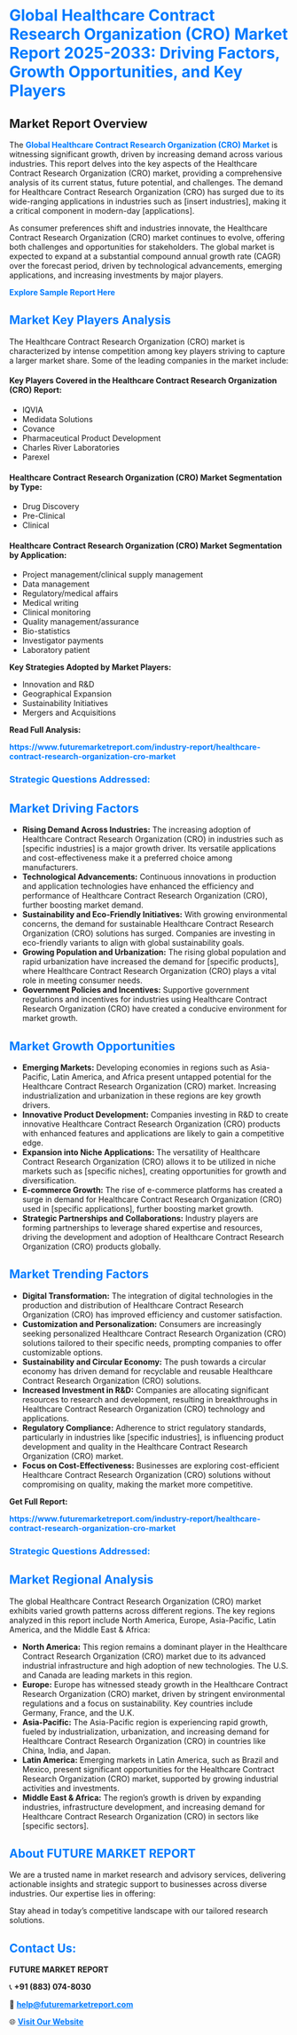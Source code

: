 <h1 style="color: #007BFF;">Global Healthcare Contract Research Organization (CRO) Market Report 2025-2033: Driving Factors, Growth Opportunities, and Key Players</h1>

<section id="overview">
<h2>Market Report Overview</h2>
<p>The <a href="https://www.futuremarketreport.com/industry-report/healthcare-contract-research-organization-cro-market" style="color: #007BFF; text-decoration: none;"><strong>Global Healthcare Contract Research Organization (CRO) Market</strong></a> is witnessing significant growth, driven by increasing demand across various industries. This report delves into the key aspects of the Healthcare Contract Research Organization (CRO) market, providing a comprehensive analysis of its current status, future potential, and challenges. The demand for Healthcare Contract Research Organization (CRO) has surged due to its wide-ranging applications in industries such as [insert industries], making it a critical component in modern-day [applications].</p>
<p>As consumer preferences shift and industries innovate, the Healthcare Contract Research Organization (CRO) market continues to evolve, offering both challenges and opportunities for stakeholders. The global market is expected to expand at a substantial compound annual growth rate (CAGR) over the forecast period, driven by technological advancements, emerging applications, and increasing investments by major players.</p>
</section>

<section id="overview">
<p><a href="https://www.futuremarketreport.com/request-sample/reportId=82682" style="color: #007BFF; text-decoration: none;"><strong>Explore Sample Report Here</strong></a></p>
</section>

<section id="key-players">
<h2 style="color: #007BFF;">Market Key Players Analysis</h2>
<p>The Healthcare Contract Research Organization (CRO) market is characterized by intense competition among key players striving to capture a larger market share. Some of the leading companies in the market include:</p>
<h4>Key Players Covered in the Healthcare Contract Research Organization (CRO) Report:</h4>
<ul><li>IQVIA</li><li>Medidata Solutions</li><li>Covance</li><li>Pharmaceutical Product Development</li><li>Charles River Laboratories</li><li>Parexel</li></ul>
<h4>Healthcare Contract Research Organization (CRO) Market Segmentation by Type:</h4>
<ul><li>Drug Discovery</li><li>Pre-Clinical</li><li>Clinical</li></ul>

<h4>Healthcare Contract Research Organization (CRO) Market Segmentation by Application:</h4>
<ul><li>Project management/clinical supply management</li><li>Data management</li><li>Regulatory/medical affairs</li><li>Medical writing</li><li>Clinical monitoring</li><li>Quality management/assurance</li><li>Bio-statistics</li><li>Investigator payments</li><li>Laboratory patient</li></ul>
<p><strong>Key Strategies Adopted by Market Players:</strong></p>
<ul>
<li>Innovation and R&D</li>
<li>Geographical Expansion</li>
<li>Sustainability Initiatives</li>
<li>Mergers and Acquisitions</li>
</ul>
</section>

<section>
<p><strong>Read Full Analysis: </strong></p><a href="https://www.futuremarketreport.com/industry-report/healthcare-contract-research-organization-cro-market" style="color: #007BFF; text-decoration: none;"><strong>https://www.futuremarketreport.com/industry-report/healthcare-contract-research-organization-cro-market</strong></a>
<h3 style="color: #007BFF;">Strategic Questions Addressed:</h3>
</section>

<section id="driving-factors">
<h2 style="color: #007BFF;">Market Driving Factors</h2>
<ul>
<li><strong>Rising Demand Across Industries:</strong> The increasing adoption of Healthcare Contract Research Organization (CRO) in industries such as [specific industries] is a major growth driver. Its versatile applications and cost-effectiveness make it a preferred choice among manufacturers.</li>
<li><strong>Technological Advancements:</strong> Continuous innovations in production and application technologies have enhanced the efficiency and performance of Healthcare Contract Research Organization (CRO), further boosting market demand.</li>
<li><strong>Sustainability and Eco-Friendly Initiatives:</strong> With growing environmental concerns, the demand for sustainable Healthcare Contract Research Organization (CRO) solutions has surged. Companies are investing in eco-friendly variants to align with global sustainability goals.</li>
<li><strong>Growing Population and Urbanization:</strong> The rising global population and rapid urbanization have increased the demand for [specific products], where Healthcare Contract Research Organization (CRO) plays a vital role in meeting consumer needs.</li>
<li><strong>Government Policies and Incentives:</strong> Supportive government regulations and incentives for industries using Healthcare Contract Research Organization (CRO) have created a conducive environment for market growth.</li>
</ul>
</section>

<section id="growth-opportunities">
<h2 style="color: #007BFF;">Market Growth Opportunities</h2>
<ul>
<li><strong>Emerging Markets:</strong> Developing economies in regions such as Asia-Pacific, Latin America, and Africa present untapped potential for the Healthcare Contract Research Organization (CRO) market. Increasing industrialization and urbanization in these regions are key growth drivers.</li>
<li><strong>Innovative Product Development:</strong> Companies investing in R&D to create innovative Healthcare Contract Research Organization (CRO) products with enhanced features and applications are likely to gain a competitive edge.</li>
<li><strong>Expansion into Niche Applications:</strong> The versatility of Healthcare Contract Research Organization (CRO) allows it to be utilized in niche markets such as [specific niches], creating opportunities for growth and diversification.</li>
<li><strong>E-commerce Growth:</strong> The rise of e-commerce platforms has created a surge in demand for Healthcare Contract Research Organization (CRO) used in [specific applications], further boosting market growth.</li>
<li><strong>Strategic Partnerships and Collaborations:</strong> Industry players are forming partnerships to leverage shared expertise and resources, driving the development and adoption of Healthcare Contract Research Organization (CRO) products globally.</li>
</ul>
</section>

<section id="trending-factors">
<h2 style="color: #007BFF;">Market Trending Factors</h2>
<ul>
<li><strong>Digital Transformation:</strong> The integration of digital technologies in the production and distribution of Healthcare Contract Research Organization (CRO) has improved efficiency and customer satisfaction.</li>
<li><strong>Customization and Personalization:</strong> Consumers are increasingly seeking personalized Healthcare Contract Research Organization (CRO) solutions tailored to their specific needs, prompting companies to offer customizable options.</li>
<li><strong>Sustainability and Circular Economy:</strong> The push towards a circular economy has driven demand for recyclable and reusable Healthcare Contract Research Organization (CRO) solutions.</li>
<li><strong>Increased Investment in R&D:</strong> Companies are allocating significant resources to research and development, resulting in breakthroughs in Healthcare Contract Research Organization (CRO) technology and applications.</li>
<li><strong>Regulatory Compliance:</strong> Adherence to strict regulatory standards, particularly in industries like [specific industries], is influencing product development and quality in the Healthcare Contract Research Organization (CRO) market.</li>
<li><strong>Focus on Cost-Effectiveness:</strong> Businesses are exploring cost-efficient Healthcare Contract Research Organization (CRO) solutions without compromising on quality, making the market more competitive.</li>
</ul>
</section>

<section>
<p><strong>Get Full Report: </strong></p><a href="https://www.futuremarketreport.com/industry-report/healthcare-contract-research-organization-cro-market" style="color: #007BFF; text-decoration: none;"><strong>https://www.futuremarketreport.com/industry-report/healthcare-contract-research-organization-cro-market</strong></a>
<h3 style="color: #007BFF;">Strategic Questions Addressed:</h3>
</section>


<section id="regional-analysis">
<h2 style="color: #007BFF;">Market Regional Analysis</h2>
<p>The global Healthcare Contract Research Organization (CRO) market exhibits varied growth patterns across different regions. The key regions analyzed in this report include North America, Europe, Asia-Pacific, Latin America, and the Middle East & Africa:</p>
<ul>
<li><strong>North America:</strong> This region remains a dominant player in the Healthcare Contract Research Organization (CRO) market due to its advanced industrial infrastructure and high adoption of new technologies. The U.S. and Canada are leading markets in this region.</li>
<li><strong>Europe:</strong> Europe has witnessed steady growth in the Healthcare Contract Research Organization (CRO) market, driven by stringent environmental regulations and a focus on sustainability. Key countries include Germany, France, and the U.K.</li>
<li><strong>Asia-Pacific:</strong> The Asia-Pacific region is experiencing rapid growth, fueled by industrialization, urbanization, and increasing demand for Healthcare Contract Research Organization (CRO) in countries like China, India, and Japan.</li>
<li><strong>Latin America:</strong> Emerging markets in Latin America, such as Brazil and Mexico, present significant opportunities for the Healthcare Contract Research Organization (CRO) market, supported by growing industrial activities and investments.</li>
<li><strong>Middle East & Africa:</strong> The region’s growth is driven by expanding industries, infrastructure development, and increasing demand for Healthcare Contract Research Organization (CRO) in sectors like [specific sectors].</li>
</ul>
</section>

<footer>
<h2 style="color: #007BFF;">About FUTURE MARKET REPORT</h2>
<p>We are a trusted name in market research and advisory services, delivering actionable insights and strategic support to businesses across diverse industries. Our expertise lies in offering:</p>

<p>Stay ahead in today’s competitive landscape with our tailored research solutions.</p>

<h2 style="color: #007BFF;">Contact Us:</h2>
<p><strong>FUTURE MARKET REPORT</strong></p>
<p>📞 <strong>+91 (883) 074-8030</strong></p>
<p>📧 <strong><a href="mailto:help@futuremarketreport.com" style="color: #007BFF;">help@futuremarketreport.com</a></strong></p>
<p>🌐 <strong><a href="https://www.futuremarketreport.com/" style="color: #007BFF;">Visit Our Website</a></strong></p>
</footer>